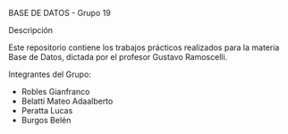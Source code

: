 BASE DE DATOS - Grupo 19

Descripción

Este repositorio contiene los trabajos prácticos realizados para la materia Base de Datos, dictada por el profesor Gustavo Ramoscelli. 


Integrantes del Grupo:
- Robles Gianfranco
- Belatti Mateo Adaalberto
- Peratta Lucas
- Burgos Belén
